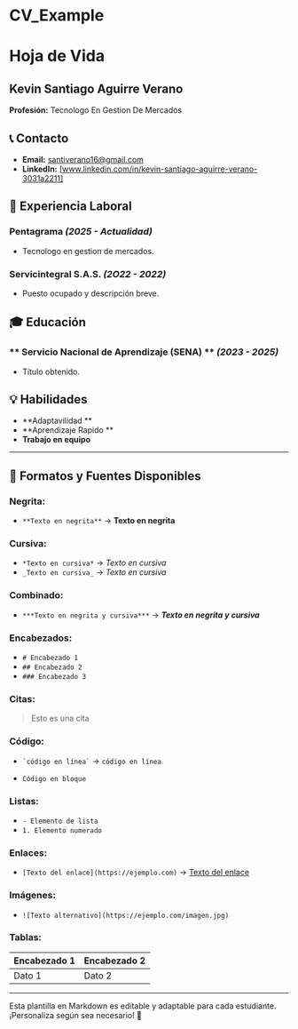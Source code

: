 # CV_Example
# Hoja de Vida

## Kevin Santiago Aguirre Verano 
**Profesión:** Tecnologo En Gestion De Mercados 

## 📞 Contacto

- **Email:** [santiverano16@gmail.com](mailto:santiverano16@gmail.com)
- **LinkedIn:** [www.linkedin.com/in/kevin-santiago-aguirre-verano-3031a2211]

## 🏢 Experiencia Laboral
### **Pentagrama** _(2025 - Actualidad)_
- Tecnologo en gestion de mercados.

### **Servicintegral S.A.S.** _(2O22 - 2022)_
- Puesto ocupado y descripción breve.

## 🎓 Educación
### ** Servicio Nacional de Aprendizaje (SENA) ** _(2023 - 2025)_
- Título obtenido.

## 💡 Habilidades
- **Adaptavilidad **
- **Aprendizaje Rapido **
- **Trabajo en equipo**

---

## 🎨 Formatos y Fuentes Disponibles

### **Negrita:**
- `**Texto en negrita**` → **Texto en negrita**

### **Cursiva:**
- `*Texto en cursiva*` → *Texto en cursiva*
- `_Texto en cursiva_` → _Texto en cursiva_

### **Combinado:**
- `***Texto en negrita y cursiva***` → ***Texto en negrita y cursiva***

### **Encabezados:**
- `# Encabezado 1`
- `## Encabezado 2`
- `### Encabezado 3`

### **Citas:**
> Esto es una cita

### **Código:**
- `` `código en línea` `` → `código en línea`
- ```
  Código en bloque
  ```

### **Listas:**
- `- Elemento de lista`
- `1. Elemento numerado`

### **Enlaces:**
- `[Texto del enlace](https://ejemplo.com)` → [Texto del enlace](https://ejemplo.com)

### **Imágenes:**
- `![Texto alternativo](https://ejemplo.com/imagen.jpg)`

### **Tablas:**
| Encabezado 1 | Encabezado 2 |
|-------------|-------------|
| Dato 1     | Dato 2      |

---

Esta plantilla en Markdown es editable y adaptable para cada estudiante. ¡Personaliza según sea necesario! 🎯

